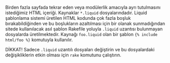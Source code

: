 Birden fazla sayfada tekrar eden veya modülerlik amacıyla ayrı tutulmasını
istediğimiz HTML içeriği.  Kaynaklar `*.liquid` dosyalarındadır.  Liquid
şablonlama sistemi üretilen HTML kodunda çok fazla boşluk bırakabildiğinden ve
bu boşlukların azaltılması için bir olanak sunmadığından sitede kullanılacak
asıl şablon Rakefile yoluyla `.liquid` uzantısı bulunmayan dosyalarda
üretilmektedir.  Kaynağı `foo.liquid` olan bir şablon `{% include html/foo %}`
komutuyla kullanılır.

DİKKAT!  Sadece `.liquid` uzantılı dosyaları değiştirin ve bu dosyalardaki
değişikliklerin etkin olması için `rake` komutunu çalıştırın.
